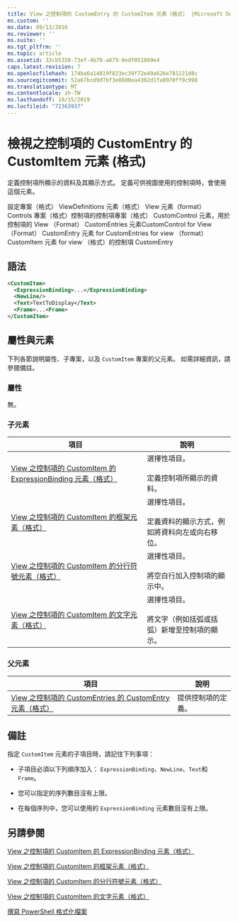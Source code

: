 ```yaml
---
title: View 之控制項的 CustomEntry 的 CustomItem 元素（格式） |Microsoft Docs
ms.custom: ''
ms.date: 09/13/2016
ms.reviewer: ''
ms.suite: ''
ms.tgt_pltfrm: ''
ms.topic: article
ms.assetid: 33cb5350-73ef-4b79-a879-0edf051869e4
caps.latest.revision: 7
ms.openlocfilehash: 174ba6a14819f823ec39f72e49a626e781221d8c
ms.sourcegitcommit: 52a67bcd9d7bf3e8600ea4302d1fa8970ff9c998
ms.translationtype: MT
ms.contentlocale: zh-TW
ms.lasthandoff: 10/15/2019
ms.locfileid: "72363937"
---
```

# <a name="customitem-element-for-customentry-for-controls-for-view-format"></a>檢視之控制項的 CustomEntry 的 CustomItem 元素 (格式)

定義控制項所顯示的資料及其顯示方式。 定義可供視圖使用的控制項時，會使用這個元素。

設定專案（格式） ViewDefinitions 元素（格式） View 元素（format） Controls 專案（格式）控制項的控制項專案（格式） CustomControl 元素，用於控制項的 View （Format） CustomEntries 元素CustomControl for View （Format） CustomEntry 元素 for CustomEntries for view （format） CustomItem 元素 for view （格式）的控制項 CustomEntry

## <a name="syntax"></a>語法

```xml
<CustomItem>
  <ExpressionBinding>...</ExpressionBinding>
  <NewLine/>
  <Text>TextToDisplay</Text>
  <Frame>...<Frame>
</CustomItem>
```

## <a name="attributes-and-elements"></a>屬性與元素

下列各節說明屬性、子專案，以及 `CustomItem` 專案的父元素。 如需詳細資訊，請參閱備註。

### <a name="attributes"></a>屬性

無。

### <a name="child-elements"></a>子元素

|項目|說明|
|-------------|-----------------|
|[View 之控制項的 CustomItem 的 ExpressionBinding 元素（格式）](./expressionbinding-element-for-customitem-for-controls-for-view-format.md)|選擇性項目。<br /><br /> 定義控制項所顯示的資料。|
|[View 之控制項的 CustomItem 的框架元素（格式）](./frame-element-for-customitem-for-controls-for-view-format.md)|選擇性項目。<br /><br /> 定義資料的顯示方式，例如將資料向左或向右移位。|
|[View 之控制項的 CustomItem 的分行符號元素（格式）](./newline-element-for-customitem-for-controls-for-view-format.md)|選擇性項目。<br /><br /> 將空白行加入控制項的顯示中。|
|[View 之控制項的 CustomItem 的文字元素（格式）](./text-element-for-customitem-for-controls-for-view-format.md)|選擇性項目。<br /><br /> 將文字（例如括弧或括弧）新增至控制項的顯示。|

### <a name="parent-elements"></a>父元素

|項目|說明|
|-------------|-----------------|
|[View 之控制項的 CustomEntries 的 CustomEntry 元素（格式）](./customentry-element-for-customentries-for-controls-for-view-format.md)|提供控制項的定義。|

## <a name="remarks"></a>備註

指定 `CustomItem` 元素的子項目時，請記住下列事項：

- 子項目必須以下列順序加入： `ExpressionBinding`、`NewLine`、`Text`和 `Frame`。

- 您可以指定的序列數目沒有上限。

- 在每個序列中，您可以使用的 `ExpressionBinding` 元素數目沒有上限。

## <a name="see-also"></a>另請參閱

[View 之控制項的 CustomItem 的 ExpressionBinding 元素（格式）](./expressionbinding-element-for-customitem-for-controls-for-view-format.md)

[View 之控制項的 CustomItem 的框架元素（格式）](./frame-element-for-customitem-for-controls-for-view-format.md)

[View 之控制項的 CustomItem 的分行符號元素（格式）](./newline-element-for-customitem-for-controls-for-view-format.md)

[View 之控制項的 CustomItem 的文字元素（格式）](./text-element-for-customitem-for-controls-for-view-format.md)

[撰寫 PowerShell 格式化檔案](./writing-a-powershell-formatting-file.md)

